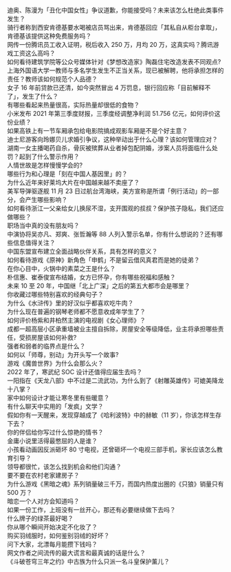 迪奥、陈漫为「丑化中国女性」争议道歉，你能接受吗？未来该怎么杜绝此类事件发生？  
骑行者称到西安肯德基要水喝被店员骂出来，肯德基回应「其私自从柜台拿取」，肯德基该提供这种免费服务吗？  
网传一份腾讯员工收入证明，税后收入 250 万，月均 20 万，这真实吗？腾讯游戏工资这么高吗？  
如何看待建筑学院等公众号媒体针对《梦想改造家》陶磊住宅改造发表不同观点?  
上海外国语大学一教师与多名学生发生不正当关系，现已被解聘，他将承担怎样的责任？教师该如何规范个人品德？  
女子 16 年前贷款已还清，如今突然冒出 4 万罚息，银行回应称「目前解释不了」，发生了什么？  
有哪些看起来热量很高，实际热量却很低的食物？  
小米发布 2021 年第三季度财报，三季度经调整净利润 51.756 亿元，如何评价这份业绩？  
如果高铁上有一节车厢承包给电影院搞成观影车厢是不是个好主意？  
迪士尼游客向玲娜贝儿求婚引争议，这种举动出于什么心理？该如何管理应对？  
湖南一女主播喝药自杀，骨灰被殡葬从业者掉包配阴婚，涉案人员将面临什么处罚？起到了什么警示作用？  
人情世故是怎样慢慢学会的?  
哪些行为和心理是「刻在中国人基因里」的？  
为什么近年来好莱坞大片在中国越来越不卖座了？  
美军导弹驱逐舰 11 月 23 日过航台湾海峡，美方宣称是所谓「例行活动」的一部分，会产生哪些影响？  
如何看待浙江一父亲给女儿换尿不湿，支开围观的叔叔？保护孩子隐私，我们还应做哪些？  
职场当中真的没有朋友吗？  
中演协将吴亦凡、郑爽、张哲瀚等 88 人列入警示名单，你有什么想说的？还有哪些信息值得关注？  
中国东盟宣布建立全面战略伙伴关系，具有怎样的意义？  
如何看待游戏《原神》新角色「申鹤」不是留云借风真君而是她的徒弟？  
在你心目中，火锅中的素菜之王是什么？  
朴信惠、崔泰俊宣布结婚，女方已怀孕，你有哪些祝福和感触？  
未来 10 至 20 年，中国继「北上广深」之后的第五大都市会是哪里？  
你收藏过哪些特别喜欢的经典句子？  
为什么《水浒传》里的好汉似乎都喜欢吃牛肉？  
为什么现在普遍的钢琴老师都不愿意收成年学生了？  
如何评价杨紫和井柏然主演的电视剧《女心理师》？  
成都一超高层小区承重墙被业主擅自拆除，房屋安全等级降低，业主将承担哪些责任，受损房屋该如何补救?  
强者和弱者的临界点是什么？  
如何以「师尊，别动」为开头写一个故事?  
游戏《魔兽世界》为什么会那么火？  
2022 年了，寒武纪 SOC 设计还值得应届生去吗？  
一阳指在《天龙八部》中不过是二流武功，为什么到了《射雕英雄传》可媲美降龙十八掌？  
家中如何设计才能让寒冬里有些暖意？  
有什么聊天中实用的「发疯」文学？  
假如你有一天醒来，发现穿越成了《哈利波特》中的赫敏（11 岁），你该怎样生存下去？  
你的伴侣给你写过什么惊艳的情书？  
金庸小说里活得最憋屈的人是谁？  
小孩看动画因反派砸坏 80 寸电视，还曾砸坏一个电视三部手机，家长应该怎么教育引导？  
领导都很忙，该怎么找到机会和他们沟通？  
要不要在农村老家建房子？  
为什么游戏《黑暗之魂》系列销量破三千万，而国内热度出圈的《只狼》销量只有 500 万？  
暗恋一个人对方会知道吗？  
如果一份工作，上班没有一丝开心，那还有必要继续做下去吗？  
什么牌子的绿茶最好喝？  
你从哪个瞬间开始决定不化妆了？  
购买羽绒服时，如何鉴别羽绒的好坏？  
问下大家，北漂每月能攒下钱吗？  
网文作者之间流传的最大谎言和最真诚的话是什么？  
《斗破苍穹三年之约》中古族为什么只派一名斗皇保护薰儿？  
